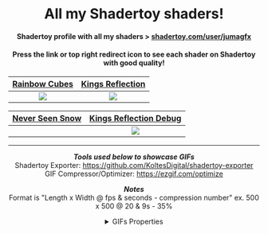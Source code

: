 <div align="center">
  
# All my Shadertoy shaders!
#### Shadertoy profile with all my shaders > [shadertoy.com/user/jumagfx](https://www.shadertoy.com/user/jumagfx)
#### Press the link or top right redirect icon to see each shader on Shadertoy with good quality!

[Rainbow Cubes](https://www.shadertoy.com/view/lcsGDB)             |  [Kings Reflection](https://www.shadertoy.com/view/lflGD2)
:-------------------------:|:-------------------------:
<a href="https://www.shadertoy.com/view/lcsGDB"> <img src="Rainbow_Cubes/Rainbow_Cubes.gif"/> </a>   |  <a href="https://www.shadertoy.com/view/lflGD2"> <img src="Kings_Reflection/Kings_Reflection.gif"/> </a>

| [Never Seen Snow](https://www.shadertoy.com/view/MXBXDG) | [Kings Reflection Debug](https://www.shadertoy.com/view/lflGD2) 
:-------------------------:|:-------------------------:
 | <a href="https://www.shadertoy.com/view/lflGD2"> <img src=""/> </a> | <a href="https://www.shadertoy.com/view/lflGD2"> <img src="Kings_Reflection/Kings_Reflection_Debug.gif"/> </a>


---

***Tools used below to showcase GIFs***   
Shadertoy Exporter: https://github.com/KoltesDigital/shadertoy-exporter   
GIF Compressor/Optimizer: https://ezgif.com/optimize  

***Notes***  
Format is "Length x Width @ fps & seconds - compression number"
ex. 500 x 500 @ 20 & 9s - 35% 

<details>
  <summary>GIFs Properties</summary>
Rainbow Cubes: 400 x 400 @ 20fps & 9s - 35%  
  
Kings Reflection: 400 x 400 @ 25fps & 5s -35%
</details>

</div>


